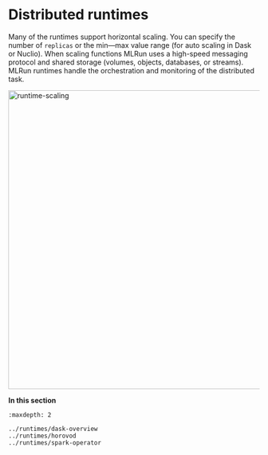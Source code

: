 
# Distributed runtimes

Many of the runtimes support horizontal scaling. You can specify the number of `replicas` or the 
min&mdash;max value range (for auto scaling in Dask or Nuclio). When scaling functions MLRun uses a high-speed
messaging protocol and shared storage (volumes, objects, databases, or streams). MLRun runtimes
handle the orchestration and monitoring of the distributed task.

<img src="../_static/images/runtime-scaling.png" alt="runtime-scaling" width="600"/><br>

**In this section**
```{toctree}
:maxdepth: 2

../runtimes/dask-overview
../runtimes/horovod
../runtimes/spark-operator
```
